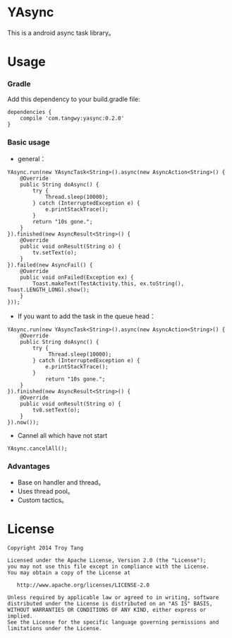 ﻿# YAsync #

This is a android async task library。

# Usage #

### Gradle ###
Add this dependency to your build.gradle file:
```
dependencies {
    compile 'com.tangwy:yasync:0.2.0'
}
```

### Basic usage ###

* general：
```
YAsync.run(new YAsyncTask<String>().async(new AsyncAction<String>() {
    @Override
    public String doAsync() {
        try {
            Thread.sleep(10000);
        } catch (InterruptedException e) {
            e.printStackTrace();
        }
        return "10s gone.";
    }
}).finished(new AsyncResult<String>() {
    @Override
    public void onResult(String o) {
        tv.setText(o);
    }
}).failed(new AsyncFail() {
    @Override
    public void onFailed(Exception ex) {
        Toast.makeText(TestActivity.this, ex.toString(), Toast.LENGTH_LONG).show();
    }
}));
```

* If you want to add the task in the queue head：
```
YAsync.run(new YAsyncTask<String>().async(new AsyncAction<String>() {
    @Override
    public String doAsync() {
        try {
             Thread.sleep(10000);
        } catch (InterruptedException e) {
            e.printStackTrace();
        }
            return "10s gone.";
    }
}).finished(new AsyncResult<String>() {
    @Override
    public void onResult(String o) {
        tv8.setText(o);
    }
}).now());
```

* Cannel all which have not start
```
YAsync.cancelAll();
```

### Advantages ###

* Base on handler and thread。
* Uses thread pool。
* Custom tactics。

# License #

```
Copyright 2014 Troy Tang

Licensed under the Apache License, Version 2.0 (the "License");
you may not use this file except in compliance with the License.
You may obtain a copy of the License at

   http://www.apache.org/licenses/LICENSE-2.0

Unless required by applicable law or agreed to in writing, software
distributed under the License is distributed on an "AS IS" BASIS,
WITHOUT WARRANTIES OR CONDITIONS OF ANY KIND, either express or implied.
See the License for the specific language governing permissions and
limitations under the License.
```
